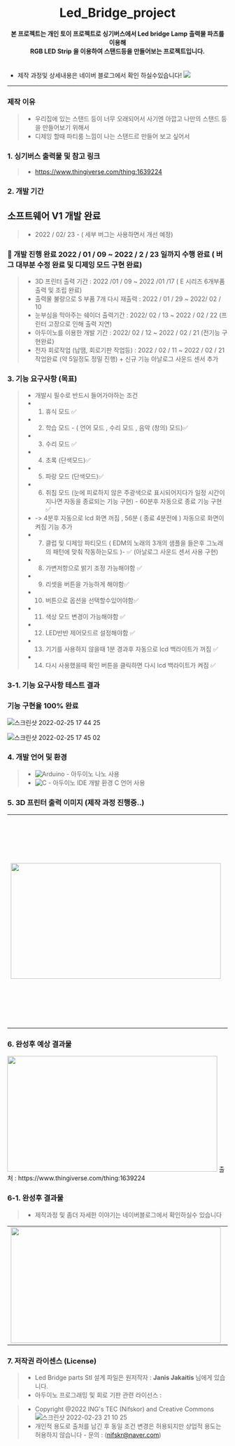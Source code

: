 # <div align=center> Led_Bridge_project </div>
#### <div align=center> 본 프로젝트는 개인 토이 프로젝트로 싱기버스에서 Led bridge Lamp 출력물 파츠를 이용해 <br>RGB LED Strip 을 이용하여 스탠드등을 만들어보는 프로젝트입니다. </div></br>                                              

* 제작 과정및 상세내용은 네이버 블로그에서 확인 하실수있습니다!
 <a href="https://blog.naver.com/nifskr/222656021598"> <img src="https://user-images.githubusercontent.com/92977647/151411167-b7a060a3-2830-4e4a-abaa-7b8e7bdc2a64.png" ></a>
***
### 제작 이유 
> * 우리집에 있는 스탠드 등이 너무 오래되어서  사기엔 아깝고 나만의 스탠드 등을 만들어보기 위해서 
> * 디제잉 할때 파티룸 느낌이 나는 스탠드르 만들어 보고 싶어서 

### 1. 싱기버스 출력물 및 참고 링크 
> *  https://www.thingiverse.com/thing:1639224

### 2. 개발 기간 

## 소프트웨어 V1 개발 완료 
>* 2022 / 02/ 23 - ( 세부 버그는 사용하면서 개선 예정)
### :dizzy: 개발 진행 완료 2022 / 01 / 09 ~ 2022 / 2 / 23 일까지 수행 완료 ( 버그 대부분 수정 완료 및 디제잉 모드 구현 완료)
> * 3D 프린터 출력 기간 : 2022 /01 / 09 ~ 2022 /01 /17 ( E 시리즈 6개부품 출력 및 조립 완료)
> * 출력물 불량으로 S 부품 7개 다시 재출력 : 2022 / 01 / 29 ~ 2022/ 02 / 10
> * 눈부심을 막아주는 쉐이더 출력기간 : 2022/ 02 / 13 ~ 2022 / 02 / 22 (프린터 고장으로 인해 출력 지연)
> * 아두이노를 이용한 개발 기간 : 2022/ 02 / 12 ~ 2022 / 02 / 21 (전기능 구현완료)
> * 전자 회로작업 (납땜, 회로기판 작업등) : 2022 / 02 / 11 ~ 2022 / 02 / 21  작업완료 (약 5일정도 정밀 진행) + 신규 기능 아날로그 사운드 센서 추가

### 3. 기능 요구사항 (목표)
> * 개발시 필수로 반드시 들어가야하는 조건 
> * 1. 휴식 모드 ✅
> * 2. 학습 모드 - ( 언어 모드 , 수리 모드 , 음악 (창의) 모드)✅
> * 3. 수리 모드 ✅
> * 4. 초록 (단색모드)✅
> * 5. 파랑 모드 (단색모드)✅
> * 6. 취침 모드 (눈에 피로하지 않은 주광색으로 표시되어지다가 일정 시간이 지나면 자동을 종료되는 기능 구현) - 60분후 자동으로 종료 기능 구현 ✅
> * -> 4분후 자동으로 lcd 화면 꺼짐 , 56분 ( 종료 4분전에 ) 자동으로 화면이 켜짐 기능 추가 
> * 7. 클럽 및 디제잉 파티모드 ( EDM의 노래의 3개의 샘플을 들은후 그노래의 패턴에 맞춰 작동하는모드 )- ✅ (아날로그 사운드 센서 사용 구현)
> * 8. 가변저항으로 밝기 조정 가능해야함 ✅
> * 9. 리셋을 버튼을 가능하게 해야함✅
> * 10. 버튼으로 옵션을 선택할수있어야함✅
> * 11. 색상 모드 변경이 가능해야함 ✅
> * 12. LED반반 제어모드르 설정해야함 ✅
> * 13. 기기를 사용하지 않을때 1분 경과후 자동으로 lcd 백라이트가 꺼짐 ✅
> * 14. 다시 사용했을때 확인 버튼을 클릭하면 다시 lcd 백라이트가 켜짐 ✅

### 3-1. 기능 요구사항 테스트 결과 
### 기능 구현율 100% 완료 
![스크린샷 2022-02-25 17 44 25](https://user-images.githubusercontent.com/92977647/155683797-0e31044b-ae6e-47e6-8ad0-aa758f999d8d.png)

![스크린샷 2022-02-25 17 45 02](https://user-images.githubusercontent.com/92977647/155683891-5e6424ae-cc5b-4943-ac6f-5bdc5c302c57.png)

### 4. 개발 언어 및 환경 
> * ![Arduino](https://img.shields.io/badge/-Arduino-00979D?style=for-the-badge&logo=Arduino&logoColor=white) - 아두이노 나노 사용 
> * ![C](https://img.shields.io/badge/c-%2300599C.svg?style=for-the-badge&logo=c&logoColor=white) - 아두이노 IDE 개발 환경 C 언어 사용 

### 5. 3D 프린터 출력 이미지 (제작 과정 진행중..) 
<table>
  <tr>
<td> <img alt="" src = "https://user-images.githubusercontent.com/92977647/151405882-868e048f-3da1-43c8-b910-628e1545a484.gif" width="480" height="264/"/></td>

<td> <img alt="" src="https://user-images.githubusercontent.com/92977647/151407074-f02b3c15-74e0-4a43-86bf-eca1ac3caa72.png" width="480"></td>
   </table>

### 6. 완성후 예상 결과물 
<img src = "https://user-images.githubusercontent.com/92977647/151407579-443d4673-a5aa-4c58-9bc1-738e3418344e.png" width="480" height="264"/>
출처 : https://www.thingiverse.com/thing:1639224

### 6-1. 완성후 결과물 
> * 제작과정 및 좀더 자세한 이야기는 네이버블로그에서 확인하실수 있습니다 
<table>
  <tr>
<td> <img alt="" src = "https://user-images.githubusercontent.com/92977647/155687701-97f2cec2-3657-4ea9-8fb6-6f208c5ed3ad.gif" width="480" height="264/"/></td>
   <td> <img alt="" src = "https://user-images.githubusercontent.com/92977647/155687741-4364abba-8756-4bab-9045-87abcbefecc3.gif" width="480" height="264/"/></td>
    </table>
    
### 7. 저작권 라이센스 (License)
> * Led Bridge parts Stl 설계 파일은 원저작자 : <b>Janis Jakaitis </b>님에게 있습니다.
> * 아두이노 프로그래밍 및 회로 기판 관련 라이선스 :

> * Copyright @2022 ING's TEC (Nifskor) and Creative Commons ![스크린샷 2022-02-23 21 10 25](https://user-images.githubusercontent.com/92977647/155316914-dff67ba7-9236-44d7-8d93-66aae4ec8d77.png)
> * 개인적 용도로 출처를 남긴 후 동일 조건 변경은 허용되지만  상업적 용도는 허용하지 않습니다 - 문의 : (nifskr@naver.com)
